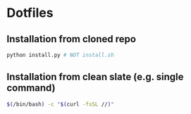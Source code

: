 # Dotfiles
## Installation from cloned repo
```zsh
python install.py # NOT install.sh
```

## Installation from clean slate (e.g. single command)
```zsh
$(/bin/bash) -c "$(curl -fsSL //)"
```
